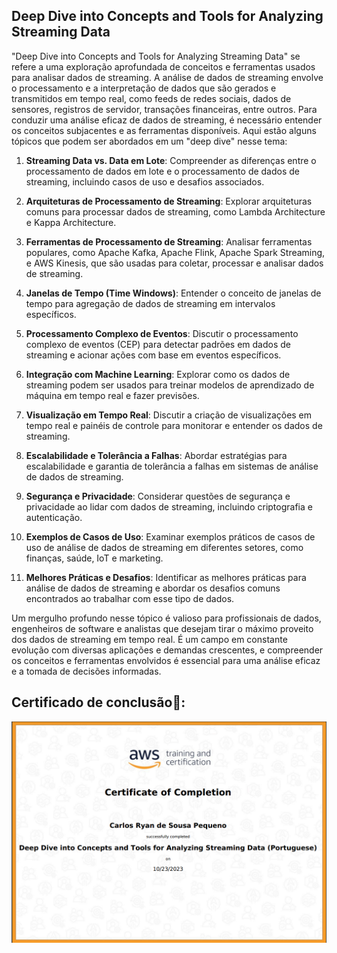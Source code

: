 
## Deep Dive into Concepts and Tools for Analyzing Streaming Data

"Deep Dive into Concepts and Tools for Analyzing Streaming Data" se refere a uma exploração aprofundada de conceitos e ferramentas usados para analisar dados de streaming. A análise de dados de streaming envolve o processamento e a interpretação de dados que são gerados e transmitidos em tempo real, como feeds de redes sociais, dados de sensores, registros de servidor, transações financeiras, entre outros. Para conduzir uma análise eficaz de dados de streaming, é necessário entender os conceitos subjacentes e as ferramentas disponíveis. Aqui estão alguns tópicos que podem ser abordados em um "deep dive" nesse tema:

1. **Streaming Data vs. Data em Lote**: Compreender as diferenças entre o processamento de dados em lote e o processamento de dados de streaming, incluindo casos de uso e desafios associados.

2. **Arquiteturas de Processamento de Streaming**: Explorar arquiteturas comuns para processar dados de streaming, como Lambda Architecture e Kappa Architecture.

3. **Ferramentas de Processamento de Streaming**: Analisar ferramentas populares, como Apache Kafka, Apache Flink, Apache Spark Streaming, e AWS Kinesis, que são usadas para coletar, processar e analisar dados de streaming.

4. **Janelas de Tempo (Time Windows)**: Entender o conceito de janelas de tempo para agregação de dados de streaming em intervalos específicos.

5. **Processamento Complexo de Eventos**: Discutir o processamento complexo de eventos (CEP) para detectar padrões em dados de streaming e acionar ações com base em eventos específicos.

6. **Integração com Machine Learning**: Explorar como os dados de streaming podem ser usados para treinar modelos de aprendizado de máquina em tempo real e fazer previsões.

7. **Visualização em Tempo Real**: Discutir a criação de visualizações em tempo real e painéis de controle para monitorar e entender os dados de streaming.

8. **Escalabilidade e Tolerância a Falhas**: Abordar estratégias para escalabilidade e garantia de tolerância a falhas em sistemas de análise de dados de streaming.

9. **Segurança e Privacidade**: Considerar questões de segurança e privacidade ao lidar com dados de streaming, incluindo criptografia e autenticação.

10. **Exemplos de Casos de Uso**: Examinar exemplos práticos de casos de uso de análise de dados de streaming em diferentes setores, como finanças, saúde, IoT e marketing.

11. **Melhores Práticas e Desafios**: Identificar as melhores práticas para análise de dados de streaming e abordar os desafios comuns encontrados ao trabalhar com esse tipo de dados.

Um mergulho profundo nesse tópico é valioso para profissionais de dados, engenheiros de software e analistas que desejam tirar o máximo proveito dos dados de streaming em tempo real. É um campo em constante evolução com diversas aplicações e demandas crescentes, e compreender os conceitos e ferramentas envolvidos é essencial para uma análise eficaz e a tomada de decisões informadas.

## Certificado de conclusão🥇:

<img src="https://github.com/CarlosRyan07/Programa-Bolsas-CompassUOL/blob/main/Sprint_6/10_Deep_Dive_into_Concepts_and_Tools_for_Analyzing_Streaming_Data/Certificado/Certificado_Deep_Dive_into_Concepts_and_Tools_for_Analyzing_Streaming_Data.png" width="600">